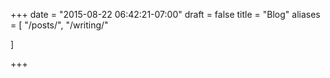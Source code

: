 +++
date = "2015-08-22 06:42:21-07:00"
draft = false
title = "Blog"
aliases = [
    "/posts/",
    "/writing/"
    
]

+++

